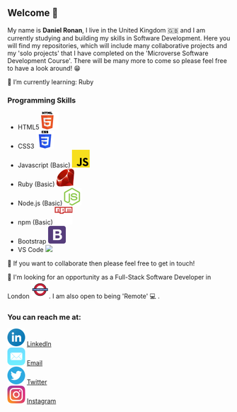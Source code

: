 ## Welcome 👋

My name is <b> Daniel Ronan</b>, I live in the United Kingdom 🇬🇧 and I am currently studying and building my skills in Software Development. Here you will find my repositories, which will include many collaborative projects and my 'solo projects' that I have completed on the 'Microverse Software Development Course'. There will be many more to come so please feel free to have a look around! 😁

🌱 I’m currently learning: Ruby

### Programming Skills 

  - HTML5 ![img](assets/svg's/html-5.svg)
  - CSS3 ![img](./assets/svg's/css-3.svg)
  - Javascript (Basic) ![img](./assets/svg's/javascript.svg)
  - Ruby (Basic) ![img](./assets/svg's/ruby.svg)
  - Node.js (Basic) ![img](./assets/svg's/nodejs-icon.svg)
  - npm (Basic) ![img](./assets/svg's/npm.svg)
  - Bootstrap ![img](./assets/svg's/bootstrap-4.svg)
  - VS Code <img src="https://img.icons8.com/fluent/20/000000/visual-studio-code-2019.png"/>
  
👯 If you want to collaborate then please feel free to get in touch!

👀 I'm looking for an opportunity as a Full-Stack Software Developer in London ![img](./assets/svg's/london-underground.svg). I am also open to being 'Remote' 💻 .

### You can reach me at:

![img](./assets/svg's/linkedin-icon.svg) [Linkedln](https://www.linkedin.com/in/danronan10/) <br>
![img](./assets/svg's/mail-ios.svg) <a href="mailto:danielconnorronan@gmail.com?subject=Hi Dan!"> Email</a> <br>
![img](./assets/svg's/twitter-3.svg) [Twitter](https://twitter.com/dc_ronan) <br>
![img](./assets/svg's/instagram-2-1.svg) [Instagram](https://www.instagram.com/dc_ronan/)
